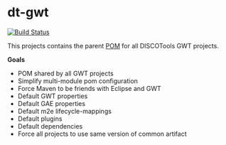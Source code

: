 dt-gwt
======

[![Build Status](https://secure.travis-ci.org/DISCOTools/dt-gwt.png)](http://travis-ci.org/DISCOTools/dt-gwt)

This projects contains the parent [POM](http://maven.apache.org/pom.html) for all DISCOTools GWT projects. 

**Goals**
* POM shared by all GWT projects
* Simplify multi-module pom configuration
* Force Maven to be friends with Eclipse and GWT
* Default GWT properties
* Default GAE properties
* Default m2e lifecycle-mappings
* Default plugins
* Default dependencies
* Force all projects to use same version of common artifact
